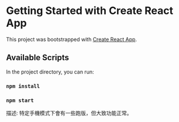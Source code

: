 # Getting Started with Create React App

This project was bootstrapped with [Create React App](https://github.com/facebook/create-react-app).

## Available Scripts

In the project directory, you can run:

### `npm install`

### `npm start`

描述:
特定手機模式下會有一些跑版，但大致功能正常。
